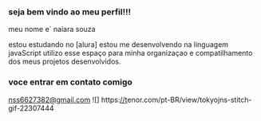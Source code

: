 ### seja bem vindo ao meu perfil!!!

meu nome e´ naiara souza

estou estudando no [alura]
estou me desenvolvendo na linguagem javaScript
utilizo esse espaço para minha organizaçao e compatilhamento dos meus projetos desenvolvidos.

### voce entrar em contato comigo

nss6627382@gmail.com
![]
https:[//t](https://tenor.com/pt-BR/view/tokyojns-stitch-gif-22307444)enor.com/pt-BR/view/tokyojns-stitch-gif-22307444

